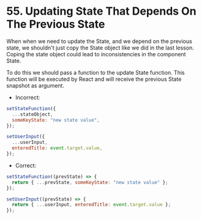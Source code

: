 # 55. Updating State That Depends On The Previous State

When when we need to update the State, and we depend on the previous state, we shouldn't just copy the State object like we did in the last lesson. Coping the state object could lead to inconsistencies in the component State.

To do this we should pass a function to the update State function. This function will be executed by React and will receive the previous State snapshot as argument.

- Incorrect:

```javascript
setStateFunction({
  ...stateObject,
  someKeyState: "new state value",
});
```

```javascript
setUserInput({
  ...userInput,
  enteredTitle: event.target.value,
});
```

- Correct:

```javascript
setStateFunction((prevState) => {
  return { ...prevState, someKeyState: "new state value" };
});
```

```javascript
setUserInput((prevState) => {
  return { ...userInput, enteredTitle: event.target.value };
});
```
